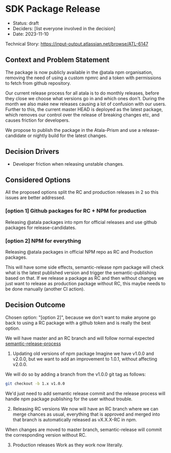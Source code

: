 # SDK Package Release

- Status: draft
- Deciders: [list everyone involved in the decision]
- Date: 2023-11-10

Technical Story: https://input-output.atlassian.net/browse/ATL-6147

## Context and Problem Statement

The package is now publicly available in the @atala npm organisation, removing the need of using a custom npmrc and a token with permissions to fetch from github repository.

Our current release process for all atala is to do monthly releases, before they close we choose what versions go in and which ones don't. During the month we also make new releases causing a lot of confusion with our users.
Further to this, the current master HEAD is deployed as the latest package, which removes our control over the release of breaking changes etc, and causes friction for developers.

We propose to publish the package in the Atala-Prism and use a release-candidate or nightly build for the latest changes.


## Decision Drivers

- Developer friction when releasing unstable changes.

## Considered Options

All the proposed options split the RC and production releases in 2 so this issues are better addressed.

### [option 1] Github packages for RC + NPM for production
Releasing @atala packages into npm for official releases and use github packages for release-candidates.

### [option 2] NPM for everything
Releasing @atala packages in official NPM repo as RC and Production packages.

This will have some side effects, semantic-release npm package will check what is the latest published version and trigger the semantic-publishing based on that. If we release a package as RC and then without changes we just want to release as production package without RC, this maybe needs to be done manually (another CI action).

## Decision Outcome

Chosen option: "[option 2]", because we don't want to make anyone go back to using a RC package with a github token and is really the best option.

We will have master and an RC branch and will follow normal expected [semantic-release-process](https://semantic-release.gitbook.io/semantic-release/recipes/release-workflow/distribution-channels)

1. Updating old versions of npm package
Imagine we have v1.0.0 and v2.0.0, but we want to add an improvement to 1.0.1, without affecting v2.0.0.

We will do so by adding a branch from the v1.0.0 git tag as follows:

```bash
git checkout -b 1.x v1.0.0
```

We'd just need to add semantic release commit and the release process will handle npm package publishing for the user without trouble.

2. Releasing RC versions
We now will have an RC branch where we can merge chances as usual, everything that is approved and merged into that branch is automatically released as vX.X.X-RC in npm.

When changes are moved to master branch, semantic-release will commit the corresponding version without RC.

3. Production releases
Work as they work now literally.